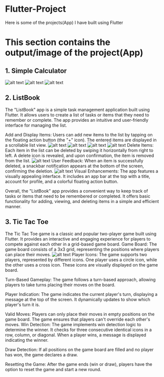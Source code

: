 # Flutter-Project
Here is some of the projects(App) I have built using Flutter


# This section contains the output/image of the project(App)

## 1. Simple Calculator  
![alt text](https://github.com/Aayush-Basnet/Flutter-Project/blob/73adc367eb91d662ae6ffeee54b43573227e90af/Flutter%20Project%20Images/Simple%20Calculator%20I1.png)    ![alt text](https://github.com/Aayush-Basnet/Flutter-Project/blob/90fea947116dfe5e39b3776efbca7b815dda5bea/Flutter%20Project%20Images/Simple%20Calculator%20I2.png)      ![alt text](https://github.com/Aayush-Basnet/Flutter-Project/blob/163122337efd45affb4b74bd07ba6bf83936573a/Flutter%20Project%20Images/Simple%20Calculator%20I3.png)

## 2. ListBook
The "ListBook" app is a simple task management application built using Flutter. It allows users to create a list of tasks or items that they need to remember or complete. The app provides an intuitive and user-friendly interface for managing the list.

Add and Display Items: Users can add new items to the list by tapping on the floating action button (the "+" icon). The entered items are displayed in a scrollable list view.
![alt text](https://github.com/Aayush-Basnet/Flutter-Project/blob/ac5baedaec3ecb045555e19526220b16df915c34/Flutter%20Project%20Images/listtodo1.png) ![alt text](https://github.com/Aayush-Basnet/Flutter-Project/blob/a7eb12b90d5ca14a9d7f76faa56147f548262031/Flutter%20Project%20Images/listtodo2.png) ![alt text](https://github.com/Aayush-Basnet/Flutter-Project/blob/663fe41325d6f8d9e3c2f0477db09769392b04c8/Flutter%20Project%20Images/listtodo3.png)
![alt text](https://github.com/Aayush-Basnet/Flutter-Project/blob/c33b8ce775314775a311d21335eb8e5cd27f9bb7/Flutter%20Project%20Images/listtodo4.1.png)
Delete Items: Each item in the list can be deleted by swiping it horizontally from right to left. A delete icon is revealed, and upon confirmation, the item is removed from the list.
![alt text](https://github.com/Aayush-Basnet/Flutter-Project/blob/8f82333992688dc6a1f027946b618485d966adb1/Flutter%20Project%20Images/listtodo5.png)
User Feedback: When an item is successfully deleted, a snackbar notification appears at the bottom of the screen, confirming the deletion.
![alt text](https://github.com/Aayush-Basnet/Flutter-Project/blob/89f97aa1adfcc9bdfc1311abae423e98005f0d2b/Flutter%20Project%20Images/listtodo6.png)
Visual Enhancements: The app features a visually appealing interface. It includes an app bar at the top with a title, account for profile, and a colorful floating action button.

Overall, the "ListBook" app provides a convenient way to keep track of tasks or items that need to be remembered or completed. It offers basic functionality for adding, viewing, and deleting items in a simple and efficient manner.

## 3. Tic Tac Toe
The Tic Tac Toe game is a classic and popular two-player game built using Flutter. It provides an interactive and engaging experience for players to compete against each other in a grid-based game board.
Game Board: The game board consists of a 3x3 grid, representing the positions where players can place their moves.
![alt text](https://github.com/Aayush-Basnet/Flutter-Project/blob/0dc3dfc3888e866ba8773328e501dbc6b64eb720/Flutter%20Project%20Images/tictactoe1.png)
Player Icons: The game supports two players, represented by different icons. One player uses a circle icon, while the other uses a cross icon. These icons are visually displayed on the game board.

Turn-Based Gameplay: The game follows a turn-based approach, allowing players to take turns placing their moves on the board.

Player Indication: The game indicates the current player's turn, displaying a message at the top of the screen. It dynamically updates to show which player's turn it is.

Valid Moves: Players can only place their moves in empty positions on the game board. The game ensures that players can't override each other's moves.
Win Detection: The game implements win detection logic to determine the winner. It checks for three consecutive identical icons in a row, column, or diagonal. When a player wins, a message is displayed indicating the winner.

Draw Detection: If all positions on the game board are filled and no player has won, the game declares a draw.

Resetting the Game: After the game ends (win or draw), players have the option to reset the game and start a new round.





